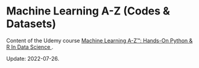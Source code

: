# Machine Learning A-Z (Codes & Datasets)

Content of the Udemy course [Machine Learning A-Z™: Hands-On Python & R In Data Science
](https://www.udemy.com/course/machinelearning/).

Update: 2022-07-26.
